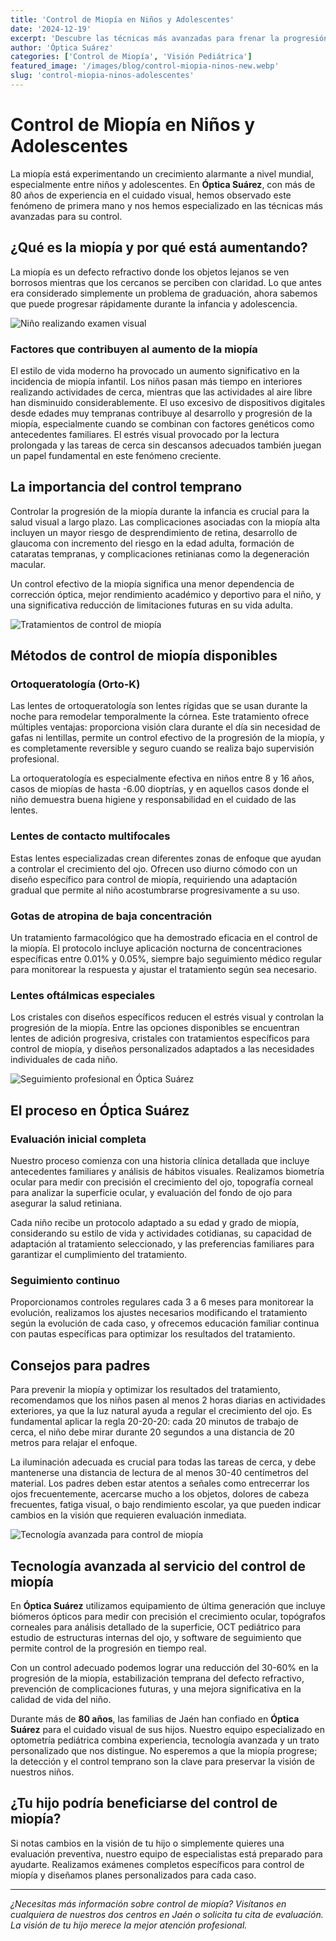 ```yaml
---
title: 'Control de Miopía en Niños y Adolescentes'
date: '2024-12-19'
excerpt: 'Descubre las técnicas más avanzadas para frenar la progresión de la miopía en edad temprana y proteger la visión de tu hijo a largo plazo.'
author: 'Óptica Suárez'
categories: ['Control de Miopía', 'Visión Pediátrica']
featured_image: '/images/blog/control-miopia-ninos-new.webp'
slug: 'control-miopia-ninos-adolescentes'
---
```


# Control de Miopía en Niños y Adolescentes

La miopía está experimentando un crecimiento alarmante a nivel mundial, especialmente entre niños y adolescentes. En **Óptica Suárez**, con más de 80 años de experiencia en el cuidado visual, hemos observado este fenómeno de primera mano y nos hemos especializado en las técnicas más avanzadas para su control.

## ¿Qué es la miopía y por qué está aumentando?

La miopía es un defecto refractivo donde los objetos lejanos se ven borrosos mientras que los cercanos se perciben con claridad. Lo que antes era considerado simplemente un problema de graduación, ahora sabemos que puede progresar rápidamente durante la infancia y adolescencia.

![Niño realizando examen visual](/images/blog/control-miopia-examen-visual.webp)

### Factores que contribuyen al aumento de la miopía

El estilo de vida moderno ha provocado un aumento significativo en la incidencia de miopía infantil. Los niños pasan más tiempo en interiores realizando actividades de cerca, mientras que las actividades al aire libre han disminuido considerablemente. El uso excesivo de dispositivos digitales desde edades muy tempranas contribuye al desarrollo y progresión de la miopía, especialmente cuando se combinan con factores genéticos como antecedentes familiares. El estrés visual provocado por la lectura prolongada y las tareas de cerca sin descansos adecuados también juegan un papel fundamental en este fenómeno creciente.

## La importancia del control temprano

Controlar la progresión de la miopía durante la infancia es crucial para la salud visual a largo plazo. Las complicaciones asociadas con la miopía alta incluyen un mayor riesgo de desprendimiento de retina, desarrollo de glaucoma con incremento del riesgo en la edad adulta, formación de cataratas tempranas, y complicaciones retinianas como la degeneración macular.

Un control efectivo de la miopía significa una menor dependencia de corrección óptica, mejor rendimiento académico y deportivo para el niño, y una significativa reducción de limitaciones futuras en su vida adulta.

![Tratamientos de control de miopía](/images/blog/control-miopia-tratamiento.webp)

## Métodos de control de miopía disponibles

### Ortoqueratología (Orto-K)

Las lentes de ortoqueratología son lentes rígidas que se usan durante la noche para remodelar temporalmente la córnea. Este tratamiento ofrece múltiples ventajas: proporciona visión clara durante el día sin necesidad de gafas ni lentillas, permite un control efectivo de la progresión de la miopía, y es completamente reversible y seguro cuando se realiza bajo supervisión profesional.

La ortoqueratología es especialmente efectiva en niños entre 8 y 16 años, casos de miopías de hasta -6.00 dioptrías, y en aquellos casos donde el niño demuestra buena higiene y responsabilidad en el cuidado de las lentes.

### Lentes de contacto multifocales

Estas lentes especializadas crean diferentes zonas de enfoque que ayudan a controlar el crecimiento del ojo. Ofrecen uso diurno cómodo con un diseño específico para control de miopía, requiriendo una adaptación gradual que permite al niño acostumbrarse progresivamente a su uso.

### Gotas de atropina de baja concentración

Un tratamiento farmacológico que ha demostrado eficacia en el control de la miopía. El protocolo incluye aplicación nocturna de concentraciones específicas entre 0.01% y 0.05%, siempre bajo seguimiento médico regular para monitorear la respuesta y ajustar el tratamiento según sea necesario.

### Lentes oftálmicas especiales

Los cristales con diseños específicos reducen el estrés visual y controlan la progresión de la miopía. Entre las opciones disponibles se encuentran lentes de adición progresiva, cristales con tratamientos específicos para control de miopía, y diseños personalizados adaptados a las necesidades individuales de cada niño.

![Seguimiento profesional en Óptica Suárez](/images/blog/control-miopia-seguimiento.webp)

## El proceso en Óptica Suárez

### Evaluación inicial completa

Nuestro proceso comienza con una historia clínica detallada que incluye antecedentes familiares y análisis de hábitos visuales. Realizamos biometría ocular para medir con precisión el crecimiento del ojo, topografía corneal para analizar la superficie ocular, y evaluación del fondo de ojo para asegurar la salud retiniana.

Cada niño recibe un protocolo adaptado a su edad y grado de miopía, considerando su estilo de vida y actividades cotidianas, su capacidad de adaptación al tratamiento seleccionado, y las preferencias familiares para garantizar el cumplimiento del tratamiento.

### Seguimiento continuo

Proporcionamos controles regulares cada 3 a 6 meses para monitorear la evolución, realizamos los ajustes necesarios modificando el tratamiento según la evolución de cada caso, y ofrecemos educación familiar continua con pautas específicas para optimizar los resultados del tratamiento.

## Consejos para padres

Para prevenir la miopía y optimizar los resultados del tratamiento, recomendamos que los niños pasen al menos 2 horas diarias en actividades exteriores, ya que la luz natural ayuda a regular el crecimiento del ojo. Es fundamental aplicar la regla 20-20-20: cada 20 minutos de trabajo de cerca, el niño debe mirar durante 20 segundos a una distancia de 20 metros para relajar el enfoque.

La iluminación adecuada es crucial para todas las tareas de cerca, y debe mantenerse una distancia de lectura de al menos 30-40 centímetros del material. Los padres deben estar atentos a señales como entrecerrar los ojos frecuentemente, acercarse mucho a los objetos, dolores de cabeza frecuentes, fatiga visual, o bajo rendimiento escolar, ya que pueden indicar cambios en la visión que requieren evaluación inmediata.

![Tecnología avanzada para control de miopía](/images/blog/control-miopia-tecnologia.webp)

## Tecnología avanzada al servicio del control de miopía

En **Óptica Suárez** utilizamos equipamiento de última generación que incluye biómeros ópticos para medir con precisión el crecimiento ocular, topógrafos corneales para análisis detallado de la superficie, OCT pediátrico para estudio de estructuras internas del ojo, y software de seguimiento que permite control de la progresión en tiempo real.

Con un control adecuado podemos lograr una reducción del 30-60% en la progresión de la miopía, estabilización temprana del defecto refractivo, prevención de complicaciones futuras, y una mejora significativa en la calidad de vida del niño.

Durante más de **80 años**, las familias de Jaén han confiado en **Óptica Suárez** para el cuidado visual de sus hijos. Nuestro equipo especializado en optometría pediátrica combina experiencia, tecnología avanzada y un trato personalizado que nos distingue. No esperemos a que la miopía progrese; la detección y el control temprano son la clave para preservar la visión de nuestros niños.

## ¿Tu hijo podría beneficiarse del control de miopía?

Si notas cambios en la visión de tu hijo o simplemente quieres una evaluación preventiva, nuestro equipo de especialistas está preparado para ayudarte. Realizamos exámenes completos específicos para control de miopía y diseñamos planes personalizados para cada caso.

---

_¿Necesitas más información sobre control de miopía? Visítanos en cualquiera de nuestros dos centros en Jaén o solicita tu cita de evaluación. La visión de tu hijo merece la mejor atención profesional._
